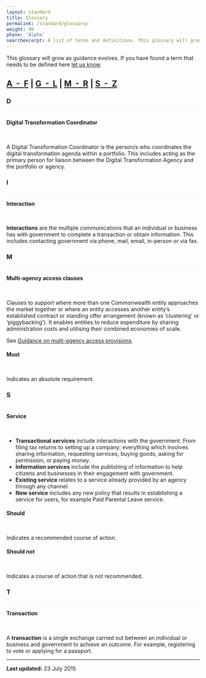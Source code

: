 ```yaml
---
layout: standard
title: Glossary
permalink: /standard/glossary/
weight: 90
phase: 'Alpha'
searchexcerpt: A list of terms and definitions. This glossary will grow as guidance evolves.
---
```

This glossary will grow as guidance evolves. If you have found a term that needs to be defined here <a href="mailto:standard@digital.gov.au?subject=Glossary">let us know</a>.

<h2><a href="#a">A&nbsp; -&nbsp; F</a> |&nbsp;<a href="#g">G&nbsp; - &nbsp;L</a>&nbsp;|&nbsp;<a href="#m">M &nbsp;- &nbsp;R</a>&nbsp;|&nbsp;<a href="#s">S&nbsp; - &nbsp;Z</a></h2>

<div class="col-md-12 col-sm-12" style="border-bottom:1px solid #eee;margin-bottom:8px;">
    <h3 id="a">D</h3>
</div>
<div class="col-md-4 col-sm-12" id="dtc">
    <h4 class="">Digital Transformation Coordinator</h4>
</div>
<div class="col-md-8 col-sm-12" style="padding-top:14px;">
  <p>A Digital Transformation Coordinator is the person/s who coordinates the digital transformation agenda within a portfolio. This includes acting as the primary person for liaison between the Digital Transformation Agency and the portfolio or agency.</p>
</div>

<div class="col-md-12 col-sm-12" style="border-bottom:1px solid #eee;margin-bottom:8px;">
    <h3 id="g">I</h3>
</div>
<div class="col-md-4 col-sm-12" id="interaction">
    <h4 class="">Interaction</h4>
</div>
<div class="col-md-8 col-sm-12" style="padding-top:14px;">
  <p><strong>Interactions</strong> are the multiple communications that an individual or business has with government to complete a transaction or obtain information. This includes contacting government via phone, mail, email, in-person or via fax.</p>
</div>

<div class="col-md-12 col-sm-12" style="border-bottom:1px solid #eee;margin-bottom:8px;">
    <h3 id="m">M</h3>
</div>
<div class="col-md-4 col-sm-12" id="access-provisions">
    <h4 class="">Multi-agency access clauses</h4>
</div>
<div class="col-md-8 col-sm-12" style="padding-top:14px;">
  <p>Clauses to support where more than one Commonwealth entity approaches the market together or where an entity accesses another entity’s established contract or standing offer arrangement (known as ‘clustering’ or ‘piggybacking’). It enables entities to reduce expenditure by sharing administration costs and utilising their combined economies of scale.</p>
  <p>See <a href="http://www.finance.gov.au/policy-guides-procurement/portfolio-panel/multi-agency-access-provisions/">Guidance on multi-agency access provisions</a>.</p>
</div>
<div class="col-md-4 col-sm-12" id="must">
    <h4 class="">Must</h4>
</div>
<div class="col-md-8 col-sm-12" style="padding-top:14px;">
  <p>Indicates an absolute requirement.</p>
</div>

<div class="col-md-12 col-sm-12" style="border-bottom:1px solid #eee;margin-bottom:8px;">
    <h3 id="s">S</h3>
</div>
<div class="col-md-4 col-sm-12" id="service">
    <h4 class="">Service</h4>
</div>
<div class="col-md-8 col-sm-12" style="padding-top:14px;">
    <ul>
        <li><strong>Transactional services</strong> include interactions with the government. From filing tax returns to setting up a company: everything which involves sharing information, requesting services, buying goods, asking for permission, or paying money.</li>
        <li><strong>Information&nbsp;services</strong>&nbsp;include the publishing of information to help citizens and businesses in their engagement with government.</li>
        <li><strong>Existing service</strong>&nbsp;relates to a service already provided by an agency through any channel.</li>
        <li><strong>New service</strong>&nbsp;includes any new policy that results in establishing a service for users, for example Paid Parental Leave service.</li>
    </ul>
</div>
<div class="col-md-4 col-sm-12" id="should">
    <h4 class="">Should</h4>
</div>
<div class="col-md-8 col-sm-12" style="padding-top:14px;">
    <p>Indicates a recommended course of action.</p>
</div>
<div class="col-md-4 col-sm-12" id="should-not">
    <h4 class="">Should not</h4>
</div>
<div class="col-md-8 col-sm-12" style="padding-top:14px;">
    <p>Indicates a course of action that is not recommended.</p>
</div>

<div class="col-md-12 col-sm-12" style="border-bottom:1px solid #eee;margin-bottom:8px;">
    <h3 id="t">T</h3>
</div>
<div class="col-md-4 col-sm-12" id="transaction">
    <h4 class="">Transaction</h4>
</div>
<div class="col-md-8 col-sm-12" style="padding-top:14px;">
    <p>A <strong>transaction</strong> is a single exchange carried out between an individual or business and government to achieve an outcome. For example, registering to vote or applying for a passport.</p>
</div>

<hr styl="clear:both;margin-bottom:24px;"/>

**Last updated:** 23 July 2015
